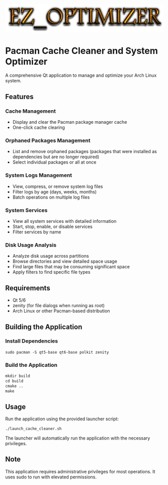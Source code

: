 <p align="center">
  <img src="logo.png" />
</p>

# Pacman Cache Cleaner and System Optimizer

A comprehensive Qt application to manage and optimize your Arch Linux system.

## Features

### Cache Management
- Display and clear the Pacman package manager cache
- One-click cache clearing

### Orphaned Packages Management
- List and remove orphaned packages (packages that were installed as dependencies but are no longer required)
- Select individual packages or all at once

### System Logs Management
- View, compress, or remove system log files
- Filter logs by age (days, weeks, months)
- Batch operations on multiple log files

### System Services
- View all system services with detailed information
- Start, stop, enable, or disable services
- Filter services by name

### Disk Usage Analysis
- Analyze disk usage across partitions
- Browse directories and view detailed space usage
- Find large files that may be consuming significant space
- Apply filters to find specific file types

## Requirements
- Qt 5/6
- zenity (for file dialogs when running as root)
- Arch Linux or other Pacman-based distribution

## Building the Application

### Install Dependencies
```
sudo pacman -S qt5-base qt6-base polkit zenity
```

### Build the Application
```
mkdir build
cd build
cmake ..
make
```

## Usage
Run the application using the provided launcher script:
```
./launch_cache_cleaner.sh
```

The launcher will automatically run the application with the necessary privileges.

## Note
This application requires administrative privileges for most operations. It uses sudo to run with elevated permissions. 
